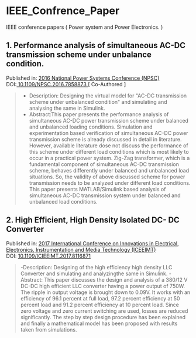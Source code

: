 # IEEE_Confrence_Paper
IEEE conference papers ( Power system and Power Electronics. )

## 1. Performance analysis of simultaneous AC-DC transmission scheme under unbalance condition.

Published in: [2016 National Power Systems Conference (NPSC)]\
DOI:[ 10.1109/NPSC.2016.7858873 ] [ Co-Authored ]

>- Description: Designing the virtual model for "AC-DC transmission scheme under unbalanced condition" and simulating and analysing the same   in Simulink.
>- Abstract:This paper presents the performance analysis of simultaneous AC-DC power transmission scheme under balanced and unbalanced loading conditions. Simulation and experimentation based verification of simultaneous AC-DC power transmission scheme is already discussed in detail in literature. However, available literature dose not discuss the performance of this scheme under different load conditions which is most likely to occur in a practical power system. Zig-Zag transformer, which is a fundamental component of simultaneous AC-DC transmission scheme, behaves differently under balanced and unbalanced load situations. So, the validity of above discussed scheme for power transmission needs to be analyzed under different load conditions. This paper presents MATLAB/Simulink based analysis of simultaneous AC-DC transmission system under balanced and unbalanced load conditions.

## 2. High Efficient, High Density Isolated DC- DC Converter
Published in: [2017 International Conference on Innovations in Electrical, Electronics, Instrumentation and Media Technology (ICEEIMT)]\
DOI: [10.1109/ICIEEIMT.2017.8116871]

>-Description: Designing of the high efficiency high density LLC Converter and simulating and analyzingthe same in Simulink.
>-Abstract: This paper discusses the design and analysis of a 380/12 V DC-DC high efficient LLC converter having a power output of 750W. The ripple in output voltage is brought down to 0.09V. It works with an efficiency of 96.1 percent at full load, 97.2 percent efficiency at 50 percent load and 91.2 percent efficiency at 10 percent load. Since zero voltage and zero current switching are used, losses are reduced significantly. The step by step design procedure has been explained and finally a mathematical model has been proposed with results taken from simulations.




[ 10.1109/NPSC.2016.7858873 ]: <https://doi.org/10.1109/NPSC.2016.7858873>
[2016 National Power Systems Conference (NPSC)]: <https://ieeexplore.ieee.org/xpl/mostRecentIssue.jsp?punumber=7837796>
[2017 International Conference on Innovations in Electrical, Electronics, Instrumentation and Media Technology (ICEEIMT)]:<https://ieeexplore.ieee.org/xpl/mostRecentIssue.jsp?punumber=8107622>
[10.1109/ICIEEIMT.2017.8116871]: <https://doi.org/10.1109/ICIEEIMT.2017.8116871>

